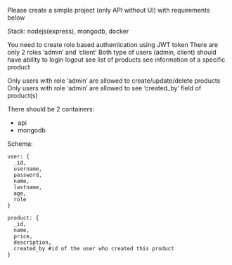 Please create a simple project (only API without UI) with requirements below

Stack: nodejs(express), mongodb, docker

You need to create role based authentication using JWT token
There are only 2 roles ‘admin’ and ‘client’
Both type of users (admin, client) should have ability to
  login
  logout
  see list of products
  see information of a specific product

Only users with role ‘admin’ are allowed to create/update/delete products
Only users with role ‘admin’ are allowed to see ‘created_by’ field of product(s)

There should be 2 containers:
 - api
 - mongodb

Schema:
```
user: {
  _id,
  username,
  password,
  name,
  lastname,
  age,
  role
}

product: {
  _id,
  name,
  price,
  description,
  created_by #id of the user who created this product
}
```
